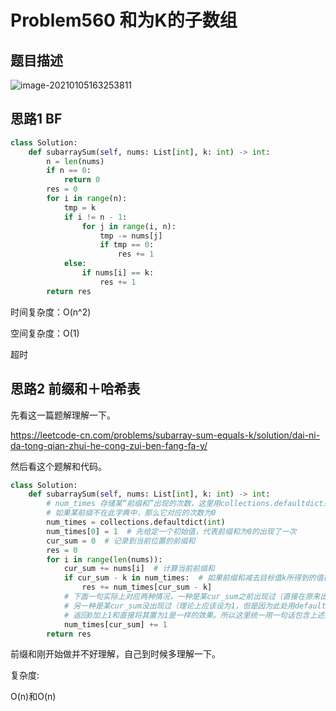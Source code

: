 # Problem560 和为K的子数组

## 题目描述

![image-20210105163253811](C:\Users\初泽良\AppData\Roaming\Typora\typora-user-images\image-20210105163253811.png)

## 思路1 BF

```python
class Solution:
    def subarraySum(self, nums: List[int], k: int) -> int:
        n = len(nums)
        if n == 0:
            return 0
        res = 0
        for i in range(n):
            tmp = k
            if i != n - 1:
                for j in range(i, n):
                    tmp -= nums[j]
                    if tmp == 0:
                        res += 1
            else:
                if nums[i] == k:
                    res += 1
        return res
```

时间复杂度：O(n^2)

空间复杂度：O(1)

超时

## 思路2 前缀和＋哈希表

先看这一篇题解理解一下。

https://leetcode-cn.com/problems/subarray-sum-equals-k/solution/dai-ni-da-tong-qian-zhui-he-cong-zui-ben-fang-fa-y/

然后看这个题解和代码。

```python
class Solution:
    def subarraySum(self, nums: List[int], k: int) -> int:
        # num_times 存储某“前缀和”出现的次数，这里用collections.defaultdict来定义它
        # 如果某前缀不在此字典中，那么它对应的次数为0
        num_times = collections.defaultdict(int)
        num_times[0] = 1  # 先给定一个初始值，代表前缀和为0的出现了一次
        cur_sum = 0  # 记录到当前位置的前缀和
        res = 0
        for i in range(len(nums)):
            cur_sum += nums[i]  # 计算当前前缀和
            if cur_sum - k in num_times:  # 如果前缀和减去目标值k所得到的值在字典中出现，即当前位置前缀和减去之前某一位的前缀和等于目标值
                res += num_times[cur_sum - k]
            # 下面一句实际上对应两种情况，一种是某cur_sum之前出现过（直接在原来出现的次数上+1即可），
            # 另一种是某cur_sum没出现过（理论上应该设为1，但是因为此处用defaultdict存储，如果cur_sum这个key不存在将返回默认的int，也就是0）
            # 返回0加上1和直接将其置为1是一样的效果。所以这里统一用一句话包含上述两种情况
            num_times[cur_sum] += 1
        return res
```

前缀和刚开始做并不好理解，自己到时候多理解一下。

复杂度:

O(n)和O(n)